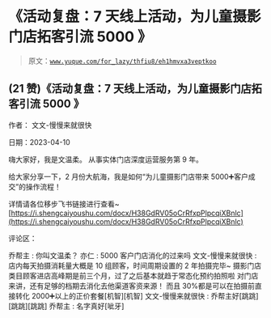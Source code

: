 # 《活动复盘：7 天线上活动，为儿童摄影门店拓客引流 5000 》

> 原文：[`www.yuque.com/for_lazy/thfiu8/eh1hmvxa3veptkoo`](https://www.yuque.com/for_lazy/thfiu8/eh1hmvxa3veptkoo)



## (21 赞)《活动复盘：7 天线上活动，为儿童摄影门店拓客引流 5000 》 

作者： 文文-慢慢来就很快 

日期：2023-04-10 

嗨大家好，我是文温柔。 从事实体门店深度运营服务第 9 年。 

给大家分享一下，2 月份大航海，我是如何“为儿童摄影门店带来 5000➕客户成交”的操作流程！ 

详情请各位移步飞书链接进行查看~ [https://i.shengcaiyoushu.com/docx/H38GdRV05oCrRfxpPlpcqiXBnlc](https://i.shengcaiyoushu.com/docx/H38GdRV05oCrRfxpPlpcqiXBnlc) 

评论区： 

乔帮主 : 你叫文温柔？ 亦仁 : 5000 客户门店消化的过来吗 文文-慢慢来就很快 : 店内每天拍摄消耗量大概是 10 组顾客，时间周期设置的 2 年拍摄完毕~ 摄影门店类目顾客进店高峰期是前三个月，过了之后基本就趋于常态化预约拍照啦 对门店来讲，还有足够的档期去消化去他渠道客资来源！ 而且 30%都是可以在拍摄前直接转化 2000➕以上的正价套餐[机智][机智] 文文-慢慢来就很快 : 乔帮主好[跳跳][跳跳][跳跳] 乔帮主 : 名字真好[呲牙]